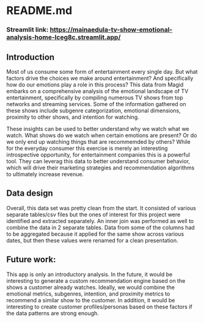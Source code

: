 # README.md

### Streamlit link: https://mainaedula-tv-show-emotional-analysis-home-lceg8c.streamlit.app/

## Introduction

Most of us consume some form of entertainment every single day. But what factors drive the choices we make around entertainment? And specifically how do our emotions play a role in this process? This data from Magid embarks on a comprehensive analysis of the emotional landscape of TV entertainment, specifically by compiling numerous TV shows from top networks and streaming services. Some of the information gathered on these shows include subgenre categorization, emotional dimensions, proximity to other shows, and intention for watching.

These insights can be used to better understand why we watch what we watch. What shows do we watch when certain emotions are present? Or do we only end up watching things that are recommemded by others? While for the everyday consumer this exercise is merely an interesting introspective opportunity, for entertainment companies this is a powerful tool. They can leverag this data to better understand consumer behavior, which will  drive their marketing strategies and recommendation algorithms to ultimately increase revenue.


## Data design

Overall, this data set was pretty clean from the start. It consisted of various separate tables/csv files but the ones of interest for this project were identified and extracted separately. An inner join was performed as well to combine the data in 2 separate tables. Data from some of the columns had to be aggregated because it applied for the same show across various dates, but then these values were renamed for a clean presentation.

## Future work:

This app is only an introductory analysis. In the future, it would be interesting to generate a custom recommendation engine based on the shows a customer already watches. Ideally, we would combine the emotional metrics, subgenres, intention, and proximity metrics to recommend a similar show to the customer. In addition, it would be interesting to create customer profiles/personas based on these factors if the data patterns are strong enough.
